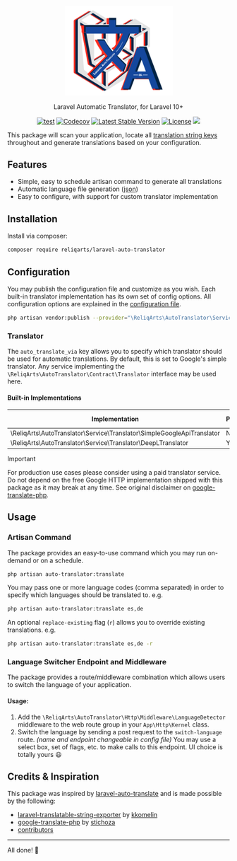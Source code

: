 <p align="center">
<img src="./docs/images/logo.svg" alt="Laravel Auto-Translator" width="245"/>
<p>
<p align="center">
Laravel Automatic Translator, for Laravel 10+
</p>
<p align="center">
<a href="https://github.com/reliqarts/laravel-auto-translator/actions/workflows/test.yml"><img src="https://github.com/reliqarts/laravel-auto-translator/actions/workflows/test.yml/badge.svg" alt="test" /></a>
<a href="https://codecov.io/gh/reliqarts/laravel-auto-translator"><img src="https://img.shields.io/codecov/c/github/reliqarts/laravel-auto-translator.svg" alt="Codecov" /></a>
<a href="https://packagist.org/packages/reliqarts/laravel-auto-translator"><img src="https://poser.pugx.org/reliqarts/laravel-auto-translator/version" alt="Latest Stable Version" /></a>
<a href="https://packagist.org/packages/reliqarts/laravel-auto-translator"><img src="https://poser.pugx.org/reliqarts/laravel-auto-translator/license" alt="License" /></a>
<a href="https://codeclimate.com/github/reliqarts/laravel-auto-translator/maintainability"><img src="https://api.codeclimate.com/v1/badges/df5cd2da88ed1b51f6c3/maintainability" /></a>
</p>

This package will scan your application, locate all [translation string keys](https://laravel.com/docs/10.x/localization#using-translation-strings-as-keys) throughout and generate translations 
based on your configuration.

## Features

- Simple, easy to schedule artisan command to generate all translations
- Automatic language file generation ([json](https://laravel.com/docs/10.x/localization#using-translation-strings-as-keys))
- Easy to configure, with support for custom translator implementation

## Installation

Install via composer:

```bash
composer require reliqarts/laravel-auto-translator
```

## Configuration

You may publish the configuration file and customize as you wish. Each built-in translator implementation has its own
set of config options. All configuration options are explained in the
[configuration file](https://github.com/reliqarts/laravel-auto-translator/blob/main/config/config.php).

```bash
php artisan vendor:publish --provider="\ReliqArts\AutoTranslator\ServiceProvider"
```

### Translator

The `auto_translate_via` key allows you to specify which translator should be used for automatic translations.
By default, this is set to Google's simple translator. Any service implementing the
`\ReliqArts\AutoTranslator\Contract\Translator` interface may be used here.

#### Built-in Implementations

| Implementation                                                         | Paid | Documentation                          | Available languages |
|------------------------------------------------------------------------|------|----------------------------------------|---------------------|
| \ReliqArts\AutoTranslator\Service\Translator\SimpleGoogleApiTranslator | No   | N/A                                    | 100+                |
| \ReliqArts\AutoTranslator\Service\Translator\DeepLTranslator           | Yes  | [Docs](https://www.deepl.com/docs-api) | 30+                 |


> [!IMPORTANT]
> For production use cases please consider using a paid translator service.
> Do not depend on the free Google HTTP implementation shipped with this package as it may
> break at any time. See original disclaimer on [google-translate-php](https://github.com/Stichoza/google-translate-php).


## Usage

### Artisan Command

The package provides an easy-to-use command which you may run on-demand or on a schedule.

```bash
php artisan auto-translator:translate
```

You may pass one or more language codes (comma separated) in order to specify which languages should be translated to.
e.g.

```bash
php artisan auto-translator:translate es,de
```

An optional `replace-existing` flag (`r`) allows you to override existing translations.
e.g.

```bash
php artisan auto-translator:translate es,de -r
```

### Language Switcher Endpoint and Middleware

The package provides a route/middleware combination which allows users to switch the language of your application.

#### Usage:

1. Add the `\ReliqArts\AutoTranslator\Http\Middleware\LanguageDetector` middleware to the web route group in
   your `App\Http\Kernel` class.
2. Switch the language by sending a post request to the `switch-language` route. _(name and endpoint changeable in
   config file)_
   You may use a select box, set of flags, etc. to make calls to this endpoint. UI choice is totally yours :smiley:

## Credits & Inspiration

This package was inspired by [laravel-auto-translate](https://github.com/ben182/laravel-auto-translate) and is made
possible by the following:

- [laravel-translatable-string-exporter](https://github.com/kkomelin/laravel-translatable-string-exporter)
  by [kkomelin](https://github.com/kkomelin)
- [google-translate-php](https://github.com/Stichoza/google-translate-php) by [stichoza](https://github.com/Stichoza)
- [contributors](https://github.com/reliqarts/laravel-auto-translator/graphs/contributors)

---
All done! :beers:
